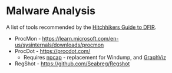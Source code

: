 # Malware Analysis

A list of tools recommended by the <a href="https://leanpub.com/TheHitchhikersGuidetoDFIRExperiencesFromBeginnersandExperts">Hitchhikers Guide to DFIR</a>.

* ProcMon - <https://learn.microsoft.com/en-us/sysinternals/downloads/procmon>
* ProcDot - <https://procdot.com/>
  * Requires <a href="https://npcap.com">npcap</a> - replacement for Windump, and <a href="https://graphviz.org/">GraphViz</a> 
* RegShot - <https://github.com/Seabreg/Regshot>
